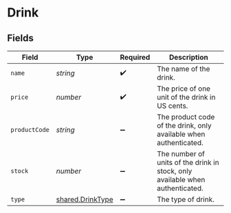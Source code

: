 # Drink


## Fields

| Field                                                                         | Type                                                                          | Required                                                                      | Description                                                                   |
| ----------------------------------------------------------------------------- | ----------------------------------------------------------------------------- | ----------------------------------------------------------------------------- | ----------------------------------------------------------------------------- |
| `name`                                                                        | *string*                                                                      | :heavy_check_mark:                                                            | The name of the drink.                                                        |
| `price`                                                                       | *number*                                                                      | :heavy_check_mark:                                                            | The price of one unit of the drink in US cents.                               |
| `productCode`                                                                 | *string*                                                                      | :heavy_minus_sign:                                                            | The product code of the drink, only available when authenticated.             |
| `stock`                                                                       | *number*                                                                      | :heavy_minus_sign:                                                            | The number of units of the drink in stock, only available when authenticated. |
| `type`                                                                        | [shared.DrinkType](../../../sdk/models/shared/drinktype.md)                   | :heavy_minus_sign:                                                            | The type of drink.                                                            |